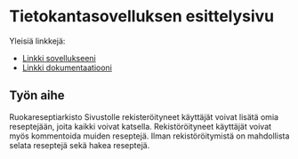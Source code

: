 # Tietokantasovelluksen esittelysivu

Yleisiä linkkejä:

* [Linkki sovellukseeni](http://airta.users.cs.helsinki.fi/tsoha/)
* [Linkki dokumentaatiooni](https://github.com/emivo/Tsoha-Bootstrap)

## Työn aihe

Ruokareseptiarkisto
Sivustolle rekisteröityneet käyttäjät voivat lisätä omia reseptejään, joita kaikki voivat katsella. Rekistöröityneet käyttäjät voivat myös kommentoida muiden reseptejä. Ilman rekistöröitymistä on mahdollista selata reseptejä sekä hakea reseptejä.

